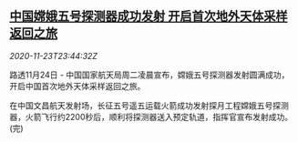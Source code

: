 <!--1606175720000-->
[中国嫦娥五号探测器成功发射 开启首次地外天体采样返回之旅](https://cn.reuters.com/article/china-aerospace-1124-tues-idCNKBS28335O)
------

<div><i>2020-11-23T23:44:32Z</i></div><p>路透11月24日 - 中国国家航天局周二凌晨宣布，嫦娥五号探测器发射圆满成功，开启中国首次地外天体采样返回之旅。</p><p>在中国文昌航天发射场，长征五号遥五运载火箭成功发射探月工程嫦娥五号探测器，火箭飞行约2200秒后，顺利将探测器送入预定轨道，指挥官宣布发射成功。(完)</p>
